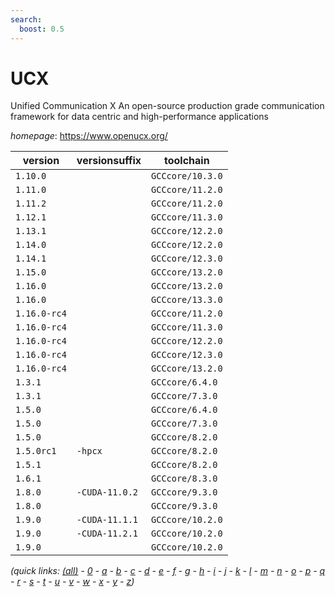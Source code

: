 ```yaml
---
search:
  boost: 0.5
---
```

# UCX

Unified Communication X An open-source production grade communication framework for data centric and high-performance applications

*homepage*: <https://www.openucx.org/>

version | versionsuffix | toolchain
--------|---------------|----------
``1.10.0`` |  | ``GCCcore/10.3.0``
``1.11.0`` |  | ``GCCcore/11.2.0``
``1.11.2`` |  | ``GCCcore/11.2.0``
``1.12.1`` |  | ``GCCcore/11.3.0``
``1.13.1`` |  | ``GCCcore/12.2.0``
``1.14.0`` |  | ``GCCcore/12.2.0``
``1.14.1`` |  | ``GCCcore/12.3.0``
``1.15.0`` |  | ``GCCcore/13.2.0``
``1.16.0`` |  | ``GCCcore/13.2.0``
``1.16.0`` |  | ``GCCcore/13.3.0``
``1.16.0-rc4`` |  | ``GCCcore/11.2.0``
``1.16.0-rc4`` |  | ``GCCcore/11.3.0``
``1.16.0-rc4`` |  | ``GCCcore/12.2.0``
``1.16.0-rc4`` |  | ``GCCcore/12.3.0``
``1.16.0-rc4`` |  | ``GCCcore/13.2.0``
``1.3.1`` |  | ``GCCcore/6.4.0``
``1.3.1`` |  | ``GCCcore/7.3.0``
``1.5.0`` |  | ``GCCcore/6.4.0``
``1.5.0`` |  | ``GCCcore/7.3.0``
``1.5.0`` |  | ``GCCcore/8.2.0``
``1.5.0rc1`` | ``-hpcx`` | ``GCCcore/8.2.0``
``1.5.1`` |  | ``GCCcore/8.2.0``
``1.6.1`` |  | ``GCCcore/8.3.0``
``1.8.0`` | ``-CUDA-11.0.2`` | ``GCCcore/9.3.0``
``1.8.0`` |  | ``GCCcore/9.3.0``
``1.9.0`` | ``-CUDA-11.1.1`` | ``GCCcore/10.2.0``
``1.9.0`` | ``-CUDA-11.2.1`` | ``GCCcore/10.2.0``
``1.9.0`` |  | ``GCCcore/10.2.0``


*(quick links: [(all)](../index.md) - [0](../0/index.md) - [a](../a/index.md) - [b](../b/index.md) - [c](../c/index.md) - [d](../d/index.md) - [e](../e/index.md) - [f](../f/index.md) - [g](../g/index.md) - [h](../h/index.md) - [i](../i/index.md) - [j](../j/index.md) - [k](../k/index.md) - [l](../l/index.md) - [m](../m/index.md) - [n](../n/index.md) - [o](../o/index.md) - [p](../p/index.md) - [q](../q/index.md) - [r](../r/index.md) - [s](../s/index.md) - [t](../t/index.md) - [u](../u/index.md) - [v](../v/index.md) - [w](../w/index.md) - [x](../x/index.md) - [y](../y/index.md) - [z](../z/index.md))*

